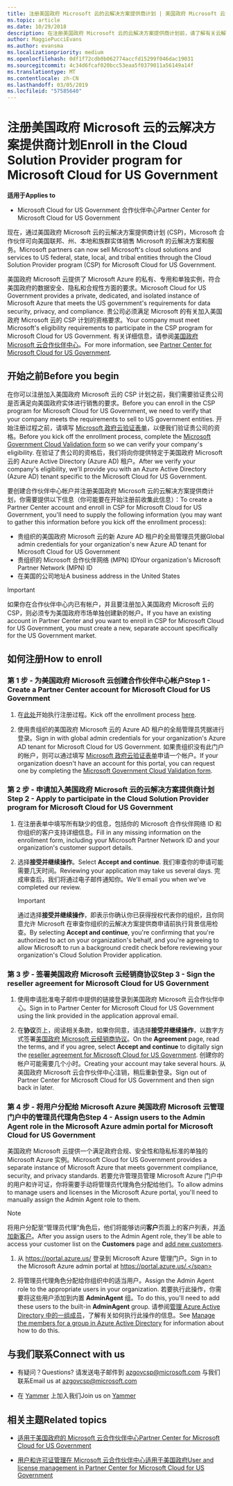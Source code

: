 ```yaml
---
title: 注册美国政府 Microsoft 云的云解决方案提供商计划 | 美国政府 Microsoft 云合作伙伴中心
ms.topic: article
ms.date: 10/29/2018
description: 在注册美国政府 Microsoft 云的云解决方案提供商计划前，请了解有关云解决方案提供商计划要求的详细信息。
author: MaggiePucciEvans
ms.author: evansma
ms.localizationpriority: medium
ms.openlocfilehash: 0df1f72cdb0b062774accfd15299f046dac19031
ms.sourcegitcommit: 4c34d6fcaf020bcc53eaa5f0379011a56149a14f
ms.translationtype: MT
ms.contentlocale: zh-CN
ms.lasthandoff: 03/05/2019
ms.locfileid: "57585640"
---
```

# <a name="enroll-in-the-cloud-solution-provider-program-for-microsoft-cloud-for-us-government"></a><span data-ttu-id="21aee-103">注册美国政府 Microsoft 云的云解决方案提供商计划</span><span class="sxs-lookup"><span data-stu-id="21aee-103">Enroll in the Cloud Solution Provider program for Microsoft Cloud for US Government</span></span>

<span data-ttu-id="21aee-104">**适用于**</span><span class="sxs-lookup"><span data-stu-id="21aee-104">**Applies to**</span></span>

-  <span data-ttu-id="21aee-105">Microsoft Cloud for US Government 合作伙伴中心</span><span class="sxs-lookup"><span data-stu-id="21aee-105">Partner Center for Microsoft Cloud for US Government</span></span>

<span data-ttu-id="21aee-106">现在，通过美国政府 Microsoft 云的云解决方案提供商计划 (CSP)，Microsoft 合作伙伴可向美国联邦、州、本地和族群实体销售 Microsoft 的云解决方案和服务。</span><span class="sxs-lookup"><span data-stu-id="21aee-106">Microsoft partners can now sell Microsoft's cloud solutions and services to US federal, state, local, and tribal entities through the Cloud Solution Provider program (CSP) for Microsoft Cloud for US Government.</span></span> 

<span data-ttu-id="21aee-107">美国政府 Microsoft 云提供了 Microsoft Azure 的私有、专用和单独实例，符合美国政府的数据安全、隐私和合规性方面的要求。</span><span class="sxs-lookup"><span data-stu-id="21aee-107">Microsoft Cloud for US Government provides a private, dedicated, and isolated instance of Microsoft Azure that meets the US government's requirements for data security, privacy, and compliance.</span></span> <span data-ttu-id="21aee-108">贵公司必须满足 Microsoft 的有关加入美国政府 Microsoft 云的 CSP 计划的资格要求。</span><span class="sxs-lookup"><span data-stu-id="21aee-108">Your company must meet Microsoft's eligibility requirements to participate in the CSP program for Microsoft Cloud for US Government.</span></span> <span data-ttu-id="21aee-109">有关详细信息，请参阅[美国政府 Microsoft 云合作伙伴中心](partner-center-for-microsoft-us-govt-cloud.md)。</span><span class="sxs-lookup"><span data-stu-id="21aee-109">For more information, see [Partner Center for Microsoft Cloud for US Government](partner-center-for-microsoft-us-govt-cloud.md).</span></span>

## <a name="before-you-begin"></a><span data-ttu-id="21aee-110">开始之前</span><span class="sxs-lookup"><span data-stu-id="21aee-110">Before you begin</span></span>

<span data-ttu-id="21aee-111">在你可以注册加入美国政府 Microsoft 云的 CSP 计划之前，我们需要验证贵公司是否满足向美国政府实体进行销售的要求。</span><span class="sxs-lookup"><span data-stu-id="21aee-111">Before you can enroll in the CSP program for Microsoft Cloud for US Government, we need to verify that your company meets the requirements to sell to US government entities.</span></span> <span data-ttu-id="21aee-112">开始注册过程之前，请填写 [Microsoft 政府云验证表单](https://azuregov.microsoft.com/csp)，以便我们验证贵公司的资格。</span><span class="sxs-lookup"><span data-stu-id="21aee-112">Before you kick off the enrollment process, complete the [Microsoft Government Cloud Validation form](https://azuregov.microsoft.com/csp) so we can verify your company's eligibility.</span></span> <span data-ttu-id="21aee-113">在验证了贵公司的资格后，我们将向你提供特定于美国政府 Microsoft 云的 Azure Active Directory (Azure AD) 租户。</span><span class="sxs-lookup"><span data-stu-id="21aee-113">After we verify your company's eligibility, we'll provide you with an Azure Active Directory (Azure AD) tenant specific to the Microsoft Cloud for US Government.</span></span>  

<span data-ttu-id="21aee-114">要创建合作伙伴中心帐户并注册美国政府 Microsoft 云的云解决方案提供商计划，你需要提供以下信息（你可能要在开始注册前收集此信息）：</span><span class="sxs-lookup"><span data-stu-id="21aee-114">To create a Partner Center account and enroll in CSP for Microsoft Cloud for US Government, you'll need to supply the following information (you may want to gather this information before you kick off the enrollment process):</span></span>

-  <span data-ttu-id="21aee-115">贵组织的美国政府 Microsoft 云的新 Azure AD 租户的全局管理员凭据</span><span class="sxs-lookup"><span data-stu-id="21aee-115">Global admin credentials for your organization's new Azure AD tenant for Microsoft Cloud for US Government</span></span>
-  <span data-ttu-id="21aee-116">贵组织的 Microsoft 合作伙伴网络 (MPN) ID</span><span class="sxs-lookup"><span data-stu-id="21aee-116">Your organization's Microsoft Partner Network (MPN) ID</span></span> 
-  <span data-ttu-id="21aee-117">在美国的公司地址</span><span class="sxs-lookup"><span data-stu-id="21aee-117">A business address in the United States</span></span>

> [!IMPORTANT]  
> <span data-ttu-id="21aee-118">如果你在合作伙伴中心内已有帐户，并且要注册加入美国政府 Microsoft 云的 CSP，则必须专为美国政府市场单独创建新的帐户。</span><span class="sxs-lookup"><span data-stu-id="21aee-118">If you have an existing account in Partner Center and you want to enroll in CSP for Microsoft Cloud for US Government, you must create a new, separate account specifically for the US Government market.</span></span>

## <a name="how-to-enroll"></a><span data-ttu-id="21aee-119">如何注册</span><span class="sxs-lookup"><span data-stu-id="21aee-119">How to enroll</span></span> 

### <a name="step-1---create-a-partner-center-account-for-microsoft-cloud-for-us-government"></a><span data-ttu-id="21aee-120">第 1 步 - 为美国政府 Microsoft 云创建合作伙伴中心帐户</span><span class="sxs-lookup"><span data-stu-id="21aee-120">Step 1 - Create a Partner Center account for Microsoft Cloud for US Government</span></span>

1.  <span data-ttu-id="21aee-121">在[此处](https://partnercenter.microsoft.com/register/resellerusgjoinnow)开始执行注册过程。</span><span class="sxs-lookup"><span data-stu-id="21aee-121">Kick off the enrollment process [here](https://partnercenter.microsoft.com/register/resellerusgjoinnow).</span></span> 

2.  <span data-ttu-id="21aee-122">使用贵组织的美国政府 Microsoft 云的 Azure AD 租户的全局管理员凭据进行登录。</span><span class="sxs-lookup"><span data-stu-id="21aee-122">Sign in with global admin credentials for your organization's Azure AD tenant for Microsoft Cloud for US Government.</span></span> <span data-ttu-id="21aee-123">如果贵组织没有此门户的帐户，则可以通过填写 [Microsoft 政府云验证表单](https://azuregov.microsoft.com/csp)申请一个帐户。</span><span class="sxs-lookup"><span data-stu-id="21aee-123">If your organization doesn't have an account for this portal, you can request one by completing the [Microsoft Government Cloud Validation form](https://azuregov.microsoft.com/csp).</span></span>


### <a name="step-2---apply-to-participate-in-the-cloud-solution-provider-program-for-microsoft-cloud-for-us-government"></a><span data-ttu-id="21aee-124">第 2 步 - 申请加入美国政府 Microsoft 云的云解决方案提供商计划</span><span class="sxs-lookup"><span data-stu-id="21aee-124">Step 2 - Apply to participate in the Cloud Solution Provider program for Microsoft Cloud for US Government</span></span>

1.  <span data-ttu-id="21aee-125">在注册表单中填写所有缺少的信息，包括你的 Microsoft 合作伙伴网络 ID 和你组织的客户支持详细信息。</span><span class="sxs-lookup"><span data-stu-id="21aee-125">Fill in any missing information on the enrollment form, including your Microsoft Partner Network ID and your organization's customer support details.</span></span> 

2.  <span data-ttu-id="21aee-126">选择**接受并继续操作**。</span><span class="sxs-lookup"><span data-stu-id="21aee-126">Select **Accept and continue**.</span></span> <span data-ttu-id="21aee-127">我们审查你的申请可能需要几天时间。</span><span class="sxs-lookup"><span data-stu-id="21aee-127">Reviewing your application may take us several days.</span></span> <span data-ttu-id="21aee-128">完成审查后，我们将通过电子邮件通知你。</span><span class="sxs-lookup"><span data-stu-id="21aee-128">We'll email you when we've completed our review.</span></span>

    > [!IMPORTANT]  
    > <span data-ttu-id="21aee-129">通过选择**接受并继续操作**，即表示你确认你已获得授权代表你的组织，且你同意允许 Microsoft 在审查你组织的云解决方案提供商申请前执行背景信用检查。</span><span class="sxs-lookup"><span data-stu-id="21aee-129">By selecting **Accept and continue**, you're confirming that you're authorized to act on your organization's behalf, and you're agreeing to allow Microsoft to run a background credit check before reviewing your organization's Cloud Solution Provider application.</span></span>


### <a name="step-3---sign-the-reseller-agreement-for-microsoft-cloud-for-us-government"></a><span data-ttu-id="21aee-130">第 3 步 - 签署美国政府 Microsoft 云经销商协议</span><span class="sxs-lookup"><span data-stu-id="21aee-130">Step 3 - Sign the reseller agreement for Microsoft Cloud for US Government</span></span>

1. <span data-ttu-id="21aee-131">使用申请批准电子邮件中提供的链接登录到美国政府 Microsoft 云合作伙伴中心。</span><span class="sxs-lookup"><span data-stu-id="21aee-131">Sign in to Partner Center for Microsoft Cloud for US Government using the link provided in the application approval email.</span></span> 

2. <span data-ttu-id="21aee-132">在**协议**页上，阅读相关条款，如果你同意，请选择**接受并继续操作**，以数字方式签署[美国政府 Microsoft 云经销商协议](https://go.microsoft.com/fwlink/p/?linkid=843364)。</span><span class="sxs-lookup"><span data-stu-id="21aee-132">On the **Agreement** page, read the terms, and if you agree, select **Accept and continue** to digitally sign the [reseller agreement for Microsoft Cloud for US Government](https://go.microsoft.com/fwlink/p/?linkid=843364).</span></span> <span data-ttu-id="21aee-133">创建你的帐户可能需要几个小时。</span><span class="sxs-lookup"><span data-stu-id="21aee-133">Creating your account may take several hours.</span></span> <span data-ttu-id="21aee-134">从美国政府 Microsoft 云合作伙伴中心注销，稍后重新登录。</span><span class="sxs-lookup"><span data-stu-id="21aee-134">Sign out of Partner Center for Microsoft Cloud for US Government and then sign back in later.</span></span>


### <a name="step-4---assign-users-to-the-admin-agent-role-in-the-microsoft-azure-admin-portal-for-microsoft-cloud-for-us-government"></a><span data-ttu-id="21aee-135">第 4 步 - 将用户分配给 Microsoft Azure 美国政府 Microsoft 云管理门户中的管理员代理角色</span><span class="sxs-lookup"><span data-stu-id="21aee-135">Step 4 - Assign users to the Admin Agent role in the Microsoft Azure admin portal for Microsoft Cloud for US Government</span></span>

<span data-ttu-id="21aee-136">美国政府 Microsoft 云提供一个满足政府合规、安全性和隐私标准的单独的 Microsoft Azure 实例。</span><span class="sxs-lookup"><span data-stu-id="21aee-136">Microsoft Cloud for US Government provides a separate instance of Microsoft Azure that meets government compliance, security, and privacy standards.</span></span> <span data-ttu-id="21aee-137">若要允许管理员管理 Microsoft Azure 门户中的用户和许可证，你将需要手动将管理员代理角色分配给他们。</span><span class="sxs-lookup"><span data-stu-id="21aee-137">To allow admins to manage users and licenses in the Microsoft Azure portal, you'll need to manually assign the Admin Agent role to them.</span></span>

> [!NOTE]  
> <span data-ttu-id="21aee-138">将用户分配至“管理员代理”角色后，他们将能够访问**客户**页面上的客户列表，并[添加新客户](add-a-new-customer.md)。</span><span class="sxs-lookup"><span data-stu-id="21aee-138">After you assign users to the Admin Agent role, they'll be able to access your customer list on the **Customers** page and [add new customers](add-a-new-customer.md).</span></span>   

1.  <span data-ttu-id="21aee-139">从 https://portal.azure.us/ 登录到 Microsoft Azure 管理门户。</span><span class="sxs-lookup"><span data-stu-id="21aee-139">Sign in to the Microsoft Azure admin portal at https://portal.azure.us/.</span></span>

2.  <span data-ttu-id="21aee-140">将管理员代理角色分配给你组织中的适当用户。</span><span class="sxs-lookup"><span data-stu-id="21aee-140">Assign the Admin Agent role to the appropriate users in your organization.</span></span> <span data-ttu-id="21aee-141">若要执行此操作，你需要将这些用户添加到内置 **AdminAgent** 组。</span><span class="sxs-lookup"><span data-stu-id="21aee-141">To do this, you'll need to add these users to the built-in **AdminAgent** group.</span></span> <span data-ttu-id="21aee-142">请参阅[管理 Azure Active Directory 中的一组成员](https://docs.microsoft.com/azure/active-directory/active-directory-groups-members-azure-portal)，了解有关如何执行此操作的信息。</span><span class="sxs-lookup"><span data-stu-id="21aee-142">See [Manage the members for a group in Azure Active Directory](https://docs.microsoft.com/azure/active-directory/active-directory-groups-members-azure-portal) for information about how to do this.</span></span>
 
## <a name="connect-with-us"></a><span data-ttu-id="21aee-143">与我们联系</span><span class="sxs-lookup"><span data-stu-id="21aee-143">Connect with us</span></span>

- <span data-ttu-id="21aee-144">有疑问？</span><span class="sxs-lookup"><span data-stu-id="21aee-144">Questions?</span></span> <span data-ttu-id="21aee-145">请发送电子邮件到 azgovcsp@microsoft.com 与我们联系</span><span class="sxs-lookup"><span data-stu-id="21aee-145">Email us at azgovcsp@microsoft.com</span></span>

- <span data-ttu-id="21aee-146">在 [Yammer](https://www.yammer.com/cloudpartnercommunity/#/threads/inGroup?type=in_group&feedId=11509777&view=all) 上加入我们</span><span class="sxs-lookup"><span data-stu-id="21aee-146">Join us on [Yammer](https://www.yammer.com/cloudpartnercommunity/#/threads/inGroup?type=in_group&feedId=11509777&view=all)</span></span> 

## <a name="related-topics"></a><span data-ttu-id="21aee-147">相关主题</span><span class="sxs-lookup"><span data-stu-id="21aee-147">Related topics</span></span>

-  [<span data-ttu-id="21aee-148">适用于美国政府的 Microsoft 云合作伙伴中心</span><span class="sxs-lookup"><span data-stu-id="21aee-148">Partner Center for Microsoft Cloud for US Government</span></span>](partner-center-for-microsoft-us-govt-cloud.md)

-  [<span data-ttu-id="21aee-149">用户和许可证管理在 Microsoft 云合作伙伴中心适用于美国政府</span><span class="sxs-lookup"><span data-stu-id="21aee-149">User and license management in Partner Center for Microsoft Cloud for US Government</span></span>](user-management-in-partner-center-for-microsoft-us-govt-cloud.md)


